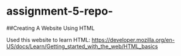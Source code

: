 # assignment-5-repo-
##Creating A Website Using HTML

Used this website to learn HTML: https://developer.mozilla.org/en-US/docs/Learn/Getting_started_with_the_web/HTML_basics
